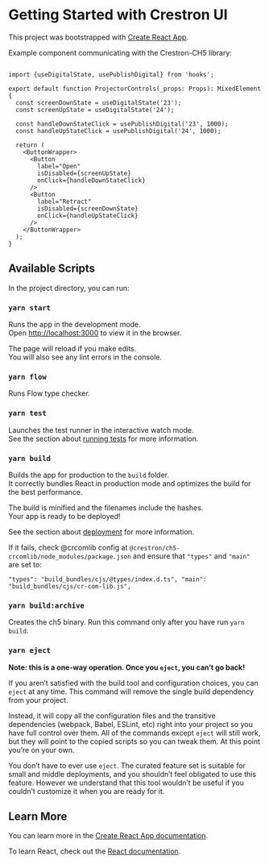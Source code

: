 # Getting Started with Crestron UI

This project was bootstrapped with [Create React App](https://github.com/facebook/create-react-app).

Example component communicating with the Crestron-CH5 library:

```

import {useDigitalState, usePublishDigital} from 'hooks';

export default function ProjectorControls(_props: Props): MixedElement {
  const screenDownState = useDigitalState('23');
  const screenUpState = useDigitalState('24');

  const handleDownStateClick = usePublishDigital('23', 1000);
  const handleUpStateClick = usePublishDigital('24', 1000);

  return (
    <ButtonWrapper>
      <Button
        label="Open"
        isDisabled={screenUpState}
        onClick={handleDownStateClick}
      />
      <Button
        label="Retract"
        isDisabled={screenDownState}
        onClick={handleUpStateClick}
      />
    </ButtonWrapper>
  );
}
```

## Available Scripts

In the project directory, you can run:

### `yarn start`

Runs the app in the development mode.\
Open [http://localhost:3000](http://localhost:3000) to view it in the browser.

The page will reload if you make edits.\
You will also see any lint errors in the console.

### `yarn flow`

Runs Flow type checker.

### `yarn test`

Launches the test runner in the interactive watch mode.\
See the section about [running tests](https://facebook.github.io/create-react-app/docs/running-tests) for more information.

### `yarn build`

Builds the app for production to the `build` folder.\
It correctly bundles React in production mode and optimizes the build for the best performance.

The build is minified and the filenames include the hashes.\
Your app is ready to be deployed!

See the section about [deployment](https://facebook.github.io/create-react-app/docs/deployment) for more information.

If it fails, check @crcomlib config at `@crestron/ch5-crcomlib/node_modules/package.json` and ensure that `"types"` and `"main"` are set to:

`"types": "build_bundles/cjs/@types/index.d.ts", "main": "build_bundles/cjs/cr-com-lib.js",`

### `yarn build:archive`

Creates the ch5 binary. Run this command only after you have run `yarn build`.

### `yarn eject`

**Note: this is a one-way operation. Once you `eject`, you can’t go back!**

If you aren’t satisfied with the build tool and configuration choices, you can `eject` at any time. This command will remove the single build dependency from your project.

Instead, it will copy all the configuration files and the transitive dependencies (webpack, Babel, ESLint, etc) right into your project so you have full control over them. All of the commands except `eject` will still work, but they will point to the copied scripts so you can tweak them. At this point you’re on your own.

You don’t have to ever use `eject`. The curated feature set is suitable for small and middle deployments, and you shouldn’t feel obligated to use this feature. However we understand that this tool wouldn’t be useful if you couldn’t customize it when you are ready for it.

## Learn More

You can learn more in the [Create React App documentation](https://facebook.github.io/create-react-app/docs/getting-started).

To learn React, check out the [React documentation](https://reactjs.org/).
